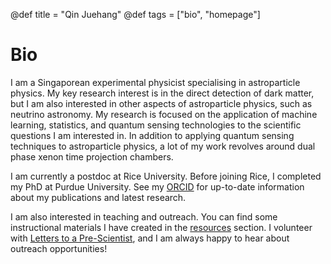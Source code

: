 @def title = "Qin Juehang"
@def tags = ["bio", "homepage"]

# Bio
I am a Singaporean experimental physicist specialising in astroparticle physics. My key research interest is in the direct detection of dark matter, but I am also interested in other aspects of astroparticle physics, such as neutrino astronomy. My research is focused on the application of machine learning, statistics, and quantum sensing technologies to the scientific questions I am interested in. In addition to applying quantum sensing techniques to astroparticle physics, a lot of my work revolves around dual phase xenon time projection chambers.

I am currently a postdoc at Rice University. Before joining Rice, I completed my PhD at Purdue University. See my [ORCID](https://orcid.org/0000-0001-8228-8949) for up-to-date information about my publications and latest research.

I am also interested in teaching and outreach. You can find some instructional materials I have created in the [resources](/resources) section. I volunteer with [Letters to a Pre-Scientist](https://prescientist.org), and I am always happy to hear about outreach opportunities!